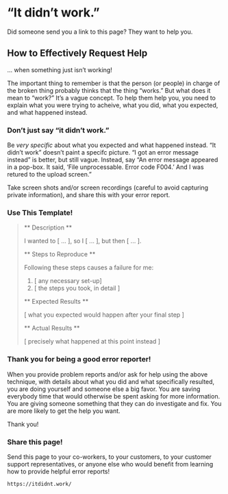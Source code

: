 # “It didn’t work.”

Did someone send you a link to this page? They want to help you.

## How to Effectively Request Help

... when something just isn’t working!

The important thing to remember is that the person (or people) in charge of the broken thing probably thinks that the thing “works.” But what does it mean to “work?” It’s a vague concept. To help them help you, you need to explain what you were trying to acheive, what you did, what you expected, and what happened instead.

### Don’t just say “it didn’t work.”

Be _very specific_ about what you expected and what happened instead. “It didn’t work” doesn’t paint a specifc picture. “I got an error message instead” is better, but still vague. Instead, say “An error message appeared in a pop-box. It said, ‘File unprocessable. Error code F004.’ And I was retured to the upload screen.”

Take screen shots and/or screen recordings (careful to avoid capturing private information), and share this with your error report.

### Use This Template!

> ** Description **
>
> I wanted to [ ...  ], so I [ ... ], but then [ ... ].
>
> ** Steps to Reproduce **
>
> Following these steps causes a failure for me:
>
> 1. [ any necessary set-up]
> 2. [ the steps you took, in detail ]
>
> ** Expected Results **
>
> [ what you expected would happen after your final step ]
>
> ** Actual Results **
>
> [ precisely what happened at this point instead ]

### Thank you for being a good error reporter!

When you provide problem reports and/or ask for help using the above technique, with details about what you did and what specifically resulted, you are doing yourself and someone else a big favor. You are saving everybody time that would otherwise be spent asking for more information. You are giving someone something that they can do investigate and fix. You are more likely to get the help you want.

Thank you!

### Share this page!

Send this page to your co-workers, to your customers, to your customer support representatives, or anyone else who would benefit from learning how to provide helpful error reports!

`https://itdidnt.work/`
